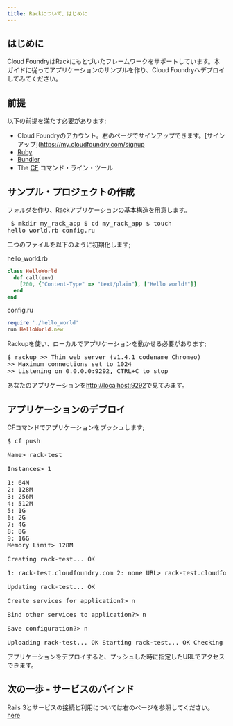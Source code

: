 ```yaml
---
title: Rackについて、はじめに
---
```


## <a id='intro'></a>はじめに ##

Cloud FoundryはRackにもとづいたフレームワークをサポートしています。本ガイドに従ってアプリケーションのサンプルを作り、Cloud Foundryへデプロイしてみてください。

## <a id='prerequisites'></a>前提 ##

以下の前提を満たす必要があります;

* Cloud Foundryのアカウント。右のページでサインアップできます。[サインアップ](https://my.cloudfoundry.com/signup
* [Ruby](http://www.ruby-lang.org/en/)
* [Bundler](http://gembundler.com/)
* The [CF](../../managing-apps/) コマンド・ライン・ツール

## <a id='sample-project'></a>サンプル・プロジェクトの作成 ##

フォルダを作り、Rackアプリケーションの基本構造を用意します。

<pre class="terminal"> $ mkdir my_rack_app $ cd my_rack_app $ touch
hello_world.rb config.ru </pre>

二つのファイルを以下のように初期化します;

hello_world.rb

~~~ruby
class HelloWorld
  def call(env)
    [200, {"Content-Type" => "text/plain"}, ["Hello world!"]]
  end
end
~~~

config.ru

~~~ruby
require './hello_world'
run HelloWorld.new
~~~

Rackupを使い、ローカルでアプリケーションを動かせる必要があります;

<pre class="terminal">
$ rackup >> Thin web server (v1.4.1 codename Chromeo)
>> Maximum connections set to 1024
>> Listening on 0.0.0.0:9292, CTRL+C to stop
</pre>

あなたのアプリケーションを[http://localhost:9292](http://localhost:9292)で見てみます。

## <a id='deploying'></a>アプリケーションのデプロイ ##

CFコマンドでアプリケーションをプッシュします;

<pre class="terminal">
$ cf push

Name> rack-test

Instances> 1

1: 64M
2: 128M
3: 256M
4: 512M
5: 1G
6: 2G
7: 4G
8: 8G
9: 16G
Memory Limit> 128M

Creating rack-test... OK

1: rack-test.cloudfoundry.com 2: none URL> rack-test.cloudfoundry.com

Updating rack-test... OK

Create services for application?> n

Bind other services to application?> n

Save configuration?> n

Uploading rack-test... OK Starting rack-test... OK Checking rack-test... OK
</pre>

アプリケーションをデプロイすると、プッシュした時に指定したURLでアクセスできます。

## <a id='next-steps'></a>次の一歩 - サービスのバインド ##

Rails 3とサービスの接続と利用については右のページを参照してください。 [here](./ruby-service-bindings.html)
